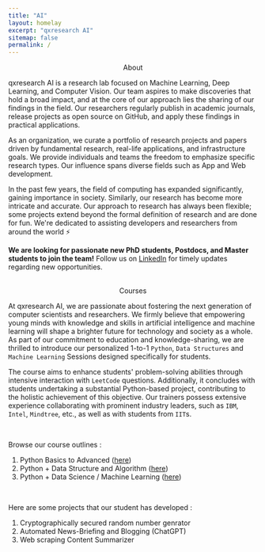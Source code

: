 ```yaml
---
title: "AI"
layout: homelay
excerpt: "qxresearch AI"
sitemap: false
permalink: /
---
```


<p align="center">
  About
</p>

qxresearch AI is a research lab focused on Machine Learning, Deep Learning, and Computer Vision. Our team aspires to make discoveries that hold a broad impact, and at the core of our approach lies the sharing of our findings in the field. Our researchers regularly publish in academic journals, release projects as open source on GitHub, and apply these findings in practical applications.

As an organization, we curate a portfolio of research projects and papers driven by fundamental research, real-life applications, and infrastructure goals. We provide individuals and teams the freedom to emphasize specific research types. Our influence spans diverse fields such as App and Web development.

In the past few years, the field of computing has expanded significantly, gaining importance in society. Similarly, our research has become more intricate and accurate. Our approach to research has always been flexible; some projects extend beyond the formal definition of research and are done for fun. We're dedicated to assisting developers and researchers from around the world ⚡

**We are looking for passionate new PhD students, Postdocs, and Master students to join the team!** Follow us on [LinkedIn](https://linkedin.com/company/qxresearch) for timely updates regarding new opportunities.
<br>
<br> 

<p align="center">
  Courses
</p>


At qxresearch AI, we are passionate about fostering the next generation of computer scientists and researchers. We firmly believe that empowering young minds with knowledge and skills in artificial intelligence and machine learning will shape a brighter future for technology and society as a whole. As part of our commitment to education and knowledge-sharing, we are thrilled to introduce our personalized 1-to-1 `Python`, `Data Structures` and `Machine Learning` Sessions designed specifically for students. 

The course aims to enhance students' problem-solving abilities through intensive interaction with `LeetCode` questions. Additionally, it concludes with students undertaking a substantial Python-based project, contributing to the holistic achievement of this objective. Our trainers possess extensive experience collaborating with prominent industry leaders, such as `IBM`, `Intel`, `Mindtree`, etc., as well as with students from `IIT`s. 

<br>

Browse our course outlines : 
1. Python Basics to Advanced ([here]())
2. Python + Data Structure and Algorithm ([here]())
3. Python + Data Science / Machine Learning ([here]())

<br> 

Here are some projects that our student has developed : 

1. Cryptographically secured random number genrator
2. Automated News-Briefing and Blogging (ChatGPT)
3. Web scraping Content Summarizer

<br>
<br>
